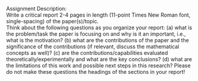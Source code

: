 Assignment Description:  
Write a critical report 2-4 pages in length (11-point Times New Roman font, single-spacing) of the paper(s)/topic.  
Think about the following questions as you organize your report: (a) what is the problem/task the paper is focusing on and why is it an important, i.e., what is the motivation? (b) what are the contributions of the paper and the significance of the contributions (if relevant, discuss the mathematical concepts as well)? (c) are the contributions/capabilities evaluated theoretically/experimentally and what are the key conclusions? (d) what are the limitations of this work and possible next steps in this research? Please do not make these questions the headings of the sections in your report!
